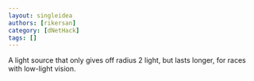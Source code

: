 ```yaml
---
layout: singleidea
authors: [rikersan]
category: [dNetHack]
tags: []
---
```

A light source that only gives off radius 2 light, but lasts longer, for races with low-light vision.
